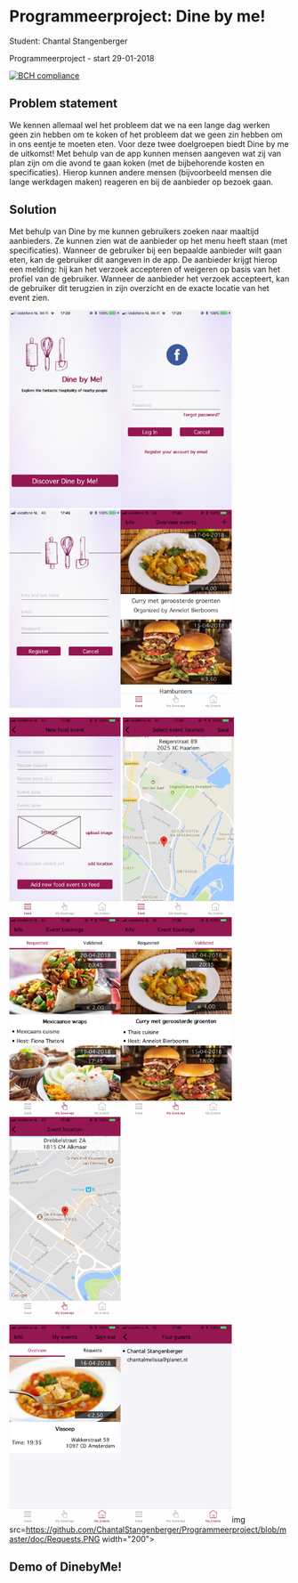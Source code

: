 # Programmeerproject: Dine by me!

Student: Chantal Stangenberger

Programmeerproject - start 29-01-2018

[![BCH compliance](https://bettercodehub.com/edge/badge/ChantalStangenberger/Programmeerproject?branch=master)](https://bettercodehub.com/)

## Problem statement
We kennen allemaal wel het probleem dat we na een lange dag werken geen zin hebben om te koken of het probleem dat we geen zin hebben om in ons eentje te moeten eten. Voor deze twee doelgroepen biedt Dine by me de uitkomst! Met behulp van de app kunnen mensen aangeven wat zij van plan zijn om die avond te gaan koken (met de bijbehorende kosten en specificaties). Hierop kunnen andere mensen (bijvoorbeeld mensen die lange werkdagen maken) reageren en bij de aanbieder op bezoek gaan. 

## Solution
Met behulp van Dine by me kunnen gebruikers zoeken naar maaltijd aanbieders. Ze kunnen zien wat de aanbieder op het menu heeft staan (met specificaties). Wanneer de gebruiker bij een bepaalde aanbieder wilt gaan eten, kan de gebruiker dit aangeven in de app. De aanbieder krijgt hierop een melding: hij kan het verzoek accepteren of weigeren op basis van het profiel van de gebruiker. Wanneer de aanbieder het verzoek accepteert, kan de gebruiker dit terugzien in zijn overzicht en de exacte locatie van het event zien. 

<img src=https://github.com/ChantalStangenberger/Programmeerproject/blob/master/doc/Homescreen.PNG width="200"><img src=https://github.com/ChantalStangenberger/Programmeerproject/blob/master/doc/Login:Facebooklogin.PNG width="200"><img src=https://github.com/ChantalStangenberger/Programmeerproject/blob/master/doc/Signup.PNG width="200"><img src=https://github.com/ChantalStangenberger/Programmeerproject/blob/master/doc/Homefeed.PNG width="200">

<img src=https://github.com/ChantalStangenberger/Programmeerproject/blob/master/doc/Addevent.PNG width="200">
<img src=https://github.com/ChantalStangenberger/Programmeerproject/blob/master/doc/Addeventlocation.PNG width="200"><img src=https://github.com/ChantalStangenberger/Programmeerproject/blob/master/doc/Requested.PNG width="200"><img src=https://github.com/ChantalStangenberger/Programmeerproject/blob/master/doc/Validated.PNG width="200"><img src=https://github.com/ChantalStangenberger/Programmeerproject/blob/master/doc/LocationofValidated.PNG width="200">

<img src=https://github.com/ChantalStangenberger/Programmeerproject/blob/master/doc/Overview.PNG width="200"><img src=https://github.com/ChantalStangenberger/Programmeerproject/blob/master/doc/Guests.PNG width="200">img src=https://github.com/ChantalStangenberger/Programmeerproject/blob/master/doc/Requests.PNG width="200">

## Demo of DinebyMe!


